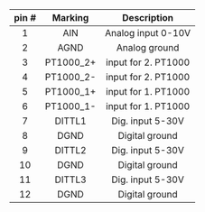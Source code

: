 | **pin #** | **Marking** | **Description** |
| :---: | :---: | :---: |
| 1 | AIN | Analog input 0-10V |
| 2 | AGND | Analog ground |
| 3 | PT1000_2+ | input for 2. PT1000 |
| 4 | PT1000_2- | input for 2. PT1000 |
| 5 | PT1000_1+ | input for 1. PT1000 |
| 6 | PT1000_1- | input for 1. PT1000 |
| 7 | DITTL1 | Dig. input 5-30V |
| 8 | DGND | Digital ground |
| 9 | DITTL2 | Dig. input 5-30V |
| 10 | DGND | Digital ground |
| 11 | DITTL3 | Dig. input 5-30V |
| 12 | DGND | Digital ground |

